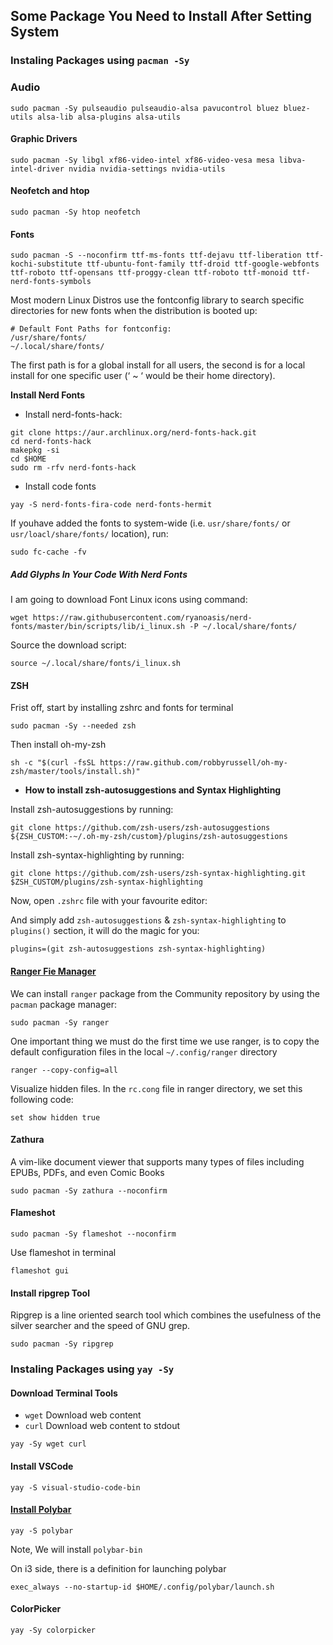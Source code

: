 ## Some Package You Need to Install After Setting System

### Instaling Packages using `pacman -Sy`

### Audio

```
sudo pacman -Sy pulseaudio pulseaudio-alsa pavucontrol bluez bluez-utils alsa-lib alsa-plugins alsa-utils
```
#### Graphic Drivers

```
sudo pacman -Sy libgl xf86-video-intel xf86-video-vesa mesa libva-intel-driver nvidia nvidia-settings nvidia-utils
```
#### Neofetch and htop

```
sudo pacman -Sy htop neofetch
```

#### Fonts

```
sudo pacman -S --noconfirm ttf-ms-fonts ttf-dejavu ttf-liberation ttf-kochi-substitute ttf-ubuntu-font-family ttf-droid ttf-google-webfonts ttf-roboto ttf-opensans ttf-proggy-clean ttf-roboto ttf-monoid ttf-nerd-fonts-symbols
```
Most modern Linux Distros use the fontconfig library to search specific directories for new fonts when the distribution is booted up:

```
# Default Font Paths for fontconfig:
/usr/share/fonts/
~/.local/share/fonts/
```
The first path is for a global install for all users, the second is for a local install for one specific user (‘ ~ ‘ would be their home directory).

**Install Nerd Fonts** 

- Install nerd-fonts-hack:

```
git clone https://aur.archlinux.org/nerd-fonts-hack.git
cd nerd-fonts-hack
makepkg -si
cd $HOME
sudo rm -rfv nerd-fonts-hack
```
- Install code fonts

```
yay -S nerd-fonts-fira-code nerd-fonts-hermit
```
If youhave added the fonts to system-wide (i.e. `usr/share/fonts/` or `usr/loacl/share/fonts/` location), run:

```
sudo fc-cache -fv
```

##### Add Glyphs In Your Code With Nerd Fonts

I am going to download Font Linux icons using command:

```
wget https://raw.githubusercontent.com/ryanoasis/nerd-fonts/master/bin/scripts/lib/i_linux.sh -P ~/.local/share/fonts/
```
Source the download script:

```
source ~/.local/share/fonts/i_linux.sh
```

#### ZSH

Frist off, start by installing zshrc and fonts for terminal

```
sudo pacman -Sy --needed zsh
```
Then install oh-my-zsh
```
sh -c "$(curl -fsSL https://raw.github.com/robbyrussell/oh-my-zsh/master/tools/install.sh)"
```
- **How to install zsh-autosuggestions and Syntax Highlighting**

Install zsh-autosuggestions by running:

``` 
git clone https://github.com/zsh-users/zsh-autosuggestions ${ZSH_CUSTOM:-~/.oh-my-zsh/custom}/plugins/zsh-autosuggestions
```
Install zsh-syntax-highlighting by running:

```
git clone https://github.com/zsh-users/zsh-syntax-highlighting.git $ZSH_CUSTOM/plugins/zsh-syntax-highlighting
```
Now, open `.zshrc` file with your favourite editor:

And simply add `zsh-autosuggestions` & `zsh-syntax-highlighting` to `plugins()` section, it will do the magic for you:

```
plugins=(git zsh-autosuggestions zsh-syntax-highlighting)
```
#### [Ranger Fie Manager](https://linuxconfig.org/introduction-to-ranger-file-manager)

We can install `ranger` package from the Community repository by using the `pacman` package manager:

```
sudo pacman -Sy ranger
```
One important thing we must do the first time we use ranger, is to copy the default configuration files in the local `~/.config/ranger` directory

```
ranger --copy-config=all
```
Visualize hidden files. In the `rc.cong` file in ranger directory, we set this following code:

```
set show hidden true
```
#### Zathura

A vim-like document viewer that supports many types of files including EPUBs, PDFs, and even Comic Books

```
sudo pacman -Sy zathura --noconfirm
```
#### Flameshot

```
sudo pacman -Sy flameshot --noconfirm
```

Use flameshot in terminal

```
flameshot gui
```

#### Install ripgrep Tool

Ripgrep is a line oriented search tool which combines the usefulness of the silver searcher and the speed of GNU grep.

```
sudo pacman -Sy ripgrep
```

### Instaling Packages using `yay -Sy`

#### Download Terminal Tools

- `wget` Download web content
- `curl` Download web content to stdout

``` 
yay -Sy wget curl
```
#### Install VSCode

```
yay -S visual-studio-code-bin
```
#### [Install Polybar](https://computingforgeeks.com/install-polybar-status-bar-on-fedora/)

```
yay -S polybar
```
Note, We will install `polybar-bin`

On i3 side, there is a definition for launching polybar

```
exec_always --no-startup-id $HOME/.config/polybar/launch.sh
```
#### ColorPicker

```
yay -Sy colorpicker
```

